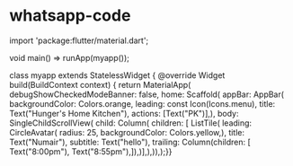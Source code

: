 # whatsapp-code





import 'package:flutter/material.dart';

void main() => runApp(myapp());

class myapp extends StatelessWidget {
  @override
  Widget build(BuildContext context) {
    return MaterialApp(
      debugShowCheckedModeBanner: false,
      home: Scaffold(
          appBar: AppBar(
            backgroundColor: Colors.orange,
            leading: const Icon(Icons.menu),
            title: Text("Hunger's Home Kitchen"),
            actions: [Text("PK")],),
          body: SingleChildScrollView(
            child: Column(
              children: [
                ListTile(
                  leading: CircleAvatar(
                    radius: 25,
                    backgroundColor: Colors.yellow,),
                  title: Text("Numair"),
                  subtitle: Text("hello"),
                  trailing: Column(children: [
                    Text("8:00pm"),
                    Text("8:55pm"),]),)],),)),);}}
